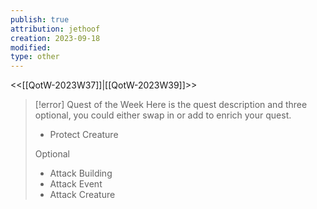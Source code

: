 ```yaml
---
publish: true
attribution: jethoof
creation: 2023-09-18
modified: 
type: other
---
```

<<[[QotW-2023W37]]|[[QotW-2023W39]]>>

> [!error] Quest of the Week
> Here is the quest description and three optional, you could either swap in or add to enrich your quest.
> 
> - Protect Creature
> 
> Optional
> 
> - Attack Building
> - Attack Event
> - Attack Creature